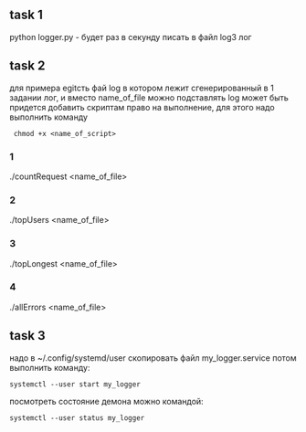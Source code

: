 ## task 1 
python logger.py - будет раз в секунду писать в файл log3 лог

## task 2
для примера еgitсть фай log в котором лежит сгенерированный в 1 задании лог, и вместо name_of_file можно подставлять log
может быть придется добавить скриптам право на выполнение, для этого надо выполнить команду

``` chmod +x <name_of_script>```

### 1
./countRequest <name_of_file>

### 2 
./topUsers <name_of_file>

### 3
./topLongest <name_of_file> <count>

### 4
./allErrors <name_of_file>

## task 3 

надо в ~/.config/systemd/user скопировать файл my_logger.service
потом выполнить команду:

    systemctl --user start my_logger
    
посмотреть состояние демона можно командой:

    systemctl --user status my_logger
